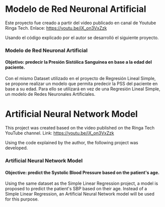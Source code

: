 # Modelo de Red Neuronal Artificial

Este proyecto fue creado a partir del video publicado en canal de Youtube Ringa Tech.
Enlace: https://youtu.be/iX_on3VxZzk

Usando el código explicado por el autor se desarrolló el siguiente proyecto.

### Modelo de Red Neuronal Artificial 

#### Objetivo: predecir la Presión Sistólica Sanguínea en base a la edad del paciente.

Con el mismo Dataset utilizado en el proyecto de Regresión Lineal Simple, se propone realizar un modelo que permita predecir la PSS del paciente en base a su edad. Para ello se utilizará en vez de una Regresión Lineal Simple, un modelo de Redes Neuronales Artificiales.

# Artificial Neural Network Model
This project was created based on the video published on the Ringa Tech YouTube channel. Link: https://youtu.be/iX_on3VxZzk

Using the code explained by the author, the following project was developed.

### Artificial Neural Network Model
#### Objective: predict the Systolic Blood Pressure based on the patient's age.
Using the same dataset as the Simple Linear Regression project, a model is proposed to predict the patient's SBP based on their age. Instead of a Simple Linear Regression, an Artificial Neural Network model will be used for this purpose.
